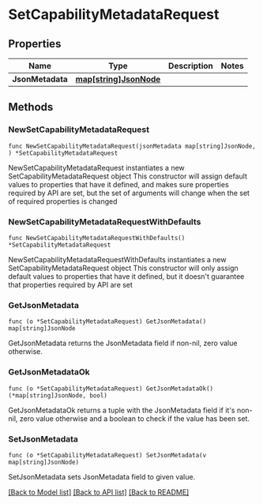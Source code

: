# SetCapabilityMetadataRequest

## Properties

Name | Type | Description | Notes
------------ | ------------- | ------------- | -------------
**JsonMetadata** | [**map[string]JsonNode**](JsonNode.md) |  | 

## Methods

### NewSetCapabilityMetadataRequest

`func NewSetCapabilityMetadataRequest(jsonMetadata map[string]JsonNode, ) *SetCapabilityMetadataRequest`

NewSetCapabilityMetadataRequest instantiates a new SetCapabilityMetadataRequest object
This constructor will assign default values to properties that have it defined,
and makes sure properties required by API are set, but the set of arguments
will change when the set of required properties is changed

### NewSetCapabilityMetadataRequestWithDefaults

`func NewSetCapabilityMetadataRequestWithDefaults() *SetCapabilityMetadataRequest`

NewSetCapabilityMetadataRequestWithDefaults instantiates a new SetCapabilityMetadataRequest object
This constructor will only assign default values to properties that have it defined,
but it doesn't guarantee that properties required by API are set

### GetJsonMetadata

`func (o *SetCapabilityMetadataRequest) GetJsonMetadata() map[string]JsonNode`

GetJsonMetadata returns the JsonMetadata field if non-nil, zero value otherwise.

### GetJsonMetadataOk

`func (o *SetCapabilityMetadataRequest) GetJsonMetadataOk() (*map[string]JsonNode, bool)`

GetJsonMetadataOk returns a tuple with the JsonMetadata field if it's non-nil, zero value otherwise
and a boolean to check if the value has been set.

### SetJsonMetadata

`func (o *SetCapabilityMetadataRequest) SetJsonMetadata(v map[string]JsonNode)`

SetJsonMetadata sets JsonMetadata field to given value.



[[Back to Model list]](../README.md#documentation-for-models) [[Back to API list]](../README.md#documentation-for-api-endpoints) [[Back to README]](../README.md)


